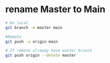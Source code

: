 # rename Master to Main

```bash
# On local
git branch -m master main
```

```bash
#Remote
git push -u origin main
```

```bash
# If remote already have master branch
git push origin --delete master
```
